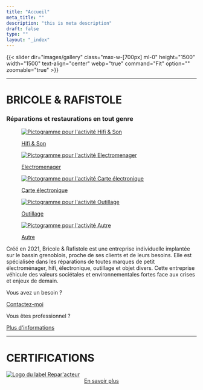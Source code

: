 ```yaml
---
title: "Accueil"
meta_title: ""
description: "this is meta description"
draft: false
type: ""
layout: "_index"
---
```


{{< slider dir="images/gallery" class="max-w-[700px] ml-0" height="1500" width="1500" text-align="center" webp="true" command="Fit" option="" zoomable="true" >}}


<hr>

<!-- <table>
    <tr>
        <td>
            <image src="picto/picto_hifi_son.svg" caption="Hifi & Son" alt="Hifi & Son" height="" width="" position="center" command="fill" option="q100" class="pictos" title="Hifi & Son"  webp="false">
        </td>
        <td>
            <image src="picto/picto_hifi_son.svg" caption="Hifi & Son" alt="Hifi & Son" height="" width="" position="center" command="fill" option="q100" class="pictos" title="Hifi & Son"  webp="false">
        </td>
                <td>
            <image src="picto/picto_hifi_son.svg" caption="Hifi & Son" alt="Hifi & Son" height="" width="" position="center" command="fill" option="q100" class="pictos" title="Hifi & Son"  webp="false">
        </td>
        <td>
            <image src="picto/picto_hifi_son.svg" caption="Hifi & Son" alt="Hifi & Son" height="" width="" position="center" command="fill" option="q100" class="pictos" title="Hifi & Son"  webp="false">
        </td>
                <td>
            <image src="picto/picto_hifi_son.svg" caption="Hifi & Son" alt="Hifi & Son" height="" width="" position="center" command="fill" option="q100" class="pictos" title="Hifi & Son"  webp="false">
        </td>
    </tr>
</table> -->


<!-- [![Hifi / Son](picto/picto_hifi_son.svg)](activite/hifi_son)
{.pictobis}
hifison
[![Hifi / Son](picto/picto_hifi_son.svg)](activite/hifi_son)
{.pictobis}
hifison --> 


# BRICOLE & RAFISTOLE
### Réparations et restaurations en tout genre

<div class="container_picto">
    <a href="activite/hifi_son">
        <figure>
            <image src="picto/picto_hifi_son.svg" alt="Pictogramme pour l'activité Hifi & Son" class="pictos">
            <figcaption>
                <p class="legende">Hifi & Son</p>
            </figcaption>
        </figure>
    </a>
    <a href="activite/electromenager">
        <figure>
            <image src="picto/picto_electromenager.svg" alt="Pictogramme pour l'activité Electromenager" class="pictos">
            <figcaption>
                <p class="legende">Electromenager</p>
            </figcaption>
        </figure>
    </a>
    <a href="activite/carte_electronique">
        <figure>
            <image src="picto/picto_carte_electronique.svg" alt="Pictogramme pour l'activité Carte électronique" class="pictos">
            <figcaption>
                <p class="legende">Carte électronique</p>
            </figcaption>
        </figure>
    </a>
    <a href="activite/outillage">
        <figure>
            <image src="picto/picto_outillage.svg" alt="Pictogramme pour l'activité Outillage" class="pictos">
            <figcaption>
                <p class="legende">Outillage</p>
            </figcaption>
        </figure>
    </a>
    <a href="activite/autre">
        <figure>
            <image src="picto/picto_autre.svg" alt="Pictogramme pour l'activité Autre" class="pictos">
            <figcaption>
                <p class="legende">Autre</p>
            </figcaption>
        </figure>
    </a>
</div>


<!-- [![Hifi / Son](picto/picto_hifi_son_darkmode.png)](activite/hifi_son)
{.dark .inline-image}
[![Hifi / Son](picto/picto_hifi_son.png)](activite/hifi_son)
{.light .inline-image}
[![Electroménager](picto/picto_hifi_son_darkmode.png)](activite/electromenager)
{.dark .inline-image}
[![Electroménager](picto/picto_electromenager.png)](activite/electromenager)
{.light .inline-image}
[![Carte Electronique](picto/picto_hifi_son_darkmode.png)](activite/carte_electronique)
{.dark .inline-image}
[![Carte Electronique](picto/picto_carte_electronique.png)](activite/carte_electronique)
{.light .inline-image}
[![Outillage](picto/picto_hifi_son_darkmode.png)](activite/outillage)
{.dark .inline-image}
[![Outillage](picto/picto_outillage.png)](activite/outillage)
{.light .inline-image}
[![Autre](picto/picto_hifi_son_darkmode.png)](activite/autre)
{.dark .inline-image}
[![Autre](picto/picto_autre.png)](activite/autre)
{.light .inline-image} -->

<p class="presentation">Créé en 2021, Bricole & Rafistole est une entreprise individuelle implantée sur le bassin grenoblois, proche de ses clients et de leurs besoins. Elle est spécialisée dans les réparations de toutes marques de petit électroménager, hifi, électronique, outillage et objet divers. Cette entreprise véhicule des valeurs sociétales et environnementales fortes face aux crises et enjeux de demain.</p>

 <!-- <div class="row">
    <div class="col-md-6 col-6">
        <h3>
            Vous avez un besoin ?
        </h3>
        {{< button label="Contactez-moi" link="/contact" class="btn btn-outline-primary" style="solid">}}
    </div>
    <div class="col-md-6 col-6">
        <h3>
            <p>Vous êtes professionnel ?</p>
        </h3>
        {{< button label="Plus d'informations" link="/professionnels" class="btn btn-outline-primary" style="solid" >}}
        <p>Vous êtes professionnel ?</p>
    </div>
</div>  -->

<div class="en-ligne">
    <div class="en-colonne">
        <p class="legende">Vous avez un besoin ?</p>
        <a href="/professionnels" class="btn btn-outline-primary">Contactez-moi</a> 
    </div>
    <div class="en-colonne">
        <p class="legende">Vous êtes professionnel ?</p>
        <a href="/professionnels" class="btn btn-outline-primary">Plus d'informations</a> 
    </div>
</div>

<!-- |Vous avez un besoin ?|Vous êtes professionnel ?|
| :---------: | :---------: |
|{{< button label="Contactez-moi" link="/contact" class="btn btn-outline-primary" style="solid">}}|{{< button label="Plus d'informations" link="/professionnel" class="btn btn-outline-primary" style="solid" >}}| -->



<hr>

# CERTIFICATIONS

<div class="en-ligne">
    <a href="https://www.artisanat.fr/annuaire-repar-acteurs">
        <image src="logo_labels/Repar-acteurs_logo_vertical_baseline_vert-bleu.png" alt="Logo du label Repar'acteur" class="logo_certif" >
    </a>
    <!-- <a >
        <image src="" alt="" class="logo_certif">
    </a> -->
</div>


<div style="display:flex;justify-content:center; padding-bottom:40px"> 
    <a href="/certifications" class="btn btn-outline-primary">En savoir plus</a> 
</div>
